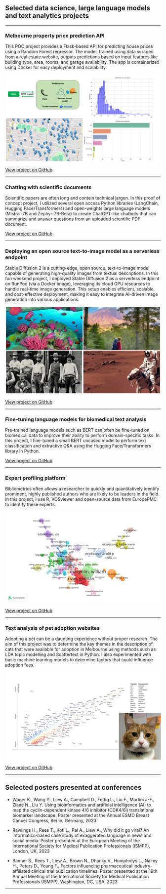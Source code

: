 ## Selected data science, large language models and text analytics projects

---
### Melbourne property price prediction API

This POC project provides a Flask-based API for predicting house prices using a Random Forest regressor. The model, trained using data scraped from a real estate website, outputs predictions based on input features like building type, area, rooms, and garage availability. The app is containerized using Docker for easy deployment and scalability.

<img src="images/melbourne-property-collage.png?raw=true"/>

[View project on GitHub](https://github.com/andrewliew86/Melbourne-property-price-prediction-model)

---
### Chatting with scientific documents

Scientific papers are often long and contain technical jargon. In this proof of concept project, I utilized several open access Python libraries (LangChain, Hugging Face/Transformers) and open-weights large language models (Mistral-7B and Zephyr-7B-Beta) to create ChatGPT-like chatbots that can summarize and answer questions from an uploaded scientific PDF document.  

[View project on GitHub](https://github.com/andrewliew86/Document-chatbot-with-large-language-models)

---
### Deploying an open source text-to-image model as a serverless endpoint

Stable Diffusion 2 is a cutting-edge, open source, text-to-image model capable of generating high-quality images from textual descriptions. In this fun weekend project, I deployed Stable Diffusion 2 as a serverless endpoint on RunPod (via a Docker image), leveraging its cloud GPU resources to handle real-time image generation. This setup enables efficient, scalable, and cost-effective deployment, making it easy to integrate AI-driven image generation into various applications.

<img src="images/photo-collage-wide.png?raw=true"/>

[View project on GitHub](https://github.com/andrewliew86/Text-to-image-generation-model-deployment)

---
### Fine-tuning language models for biomedical text analysis

Pre-trained language models such as BERT can often be fine-tuned on biomedical data to improve their ability to perform domain-specific tasks. In this project, I fine-tuned a small BERT uncased model to perform text classification and extractive Q&A using the Hugging Face/Transformers library in Python.  

[View project on GitHub](https://github.com/andrewliew86/Deep-learning-tools-for-biomedical-text/tree/main)

---
### Expert profiling platform

Bibliometrics often allows a researcher to quickly and quantitatively identify prominent, highly published authors who are likely to be leaders in the field. In this project, I use R, VOSviewer and open-source data from EuropePMC to identify these experts.  

<img src="images/network_plot2.png?raw=true"/>

[View project on GitHub](https://github.com/andrewliew86/Basic-expert-identification-profiling-app-with-R)

---
### Text analysis of pet adoption websites

Adopting a pet can be a daunting experience without proper research. The aim of this project was to determine the key themes in the description of cats that were available for adoption in Melbourne using methods such as LDA topic modelling and Scattertext in Python. I also experimented with basic machine learning models to determine factors that could influence adoption fees.

<img src="images/scatter-text.png?raw=true"/>

[View project on GitHub](https://github.com/andrewliew86/Cat-adoption-text-analysis-and-fee-prediction/tree/main)

---
## Selected posters presented at conferences

- Wager K., Wang Y., Liew A., Campbell D., Fettig L., Liu F., Martini J-F., Ziaee N., Liu Y. Using bioinformatics and artificial intelligence (AI) to map the cyclin-dependent kinase 4/6 inhibitor (CDK4/6i) translational biomarker landscape. Poster presented at the Annual ESMO Breast Cancer Congress, Berlin, Germany, 2023

- Rawlings H., Rees T., Koti L., Pal A., Liew A., Why did it go viral? An informatics-based case study of exaggerated language in news and social media. Poster presented at the European Meeting of the International Society for Medical Publication Professionals (ISMPP), London, UK, 2023

- Banner S., Rees T., Liew A., Brown N., Dhanky V., Humphreys L., Naimy H., Peters D., Young F., Factors influencing pharmaceutical industry-affiliated clinical trial publication timelines. Poster presented at the 19th Annual Meeting of the International Society for Medical Publication Professionals (ISMPP), Washington, DC, USA, 2023
  
---


